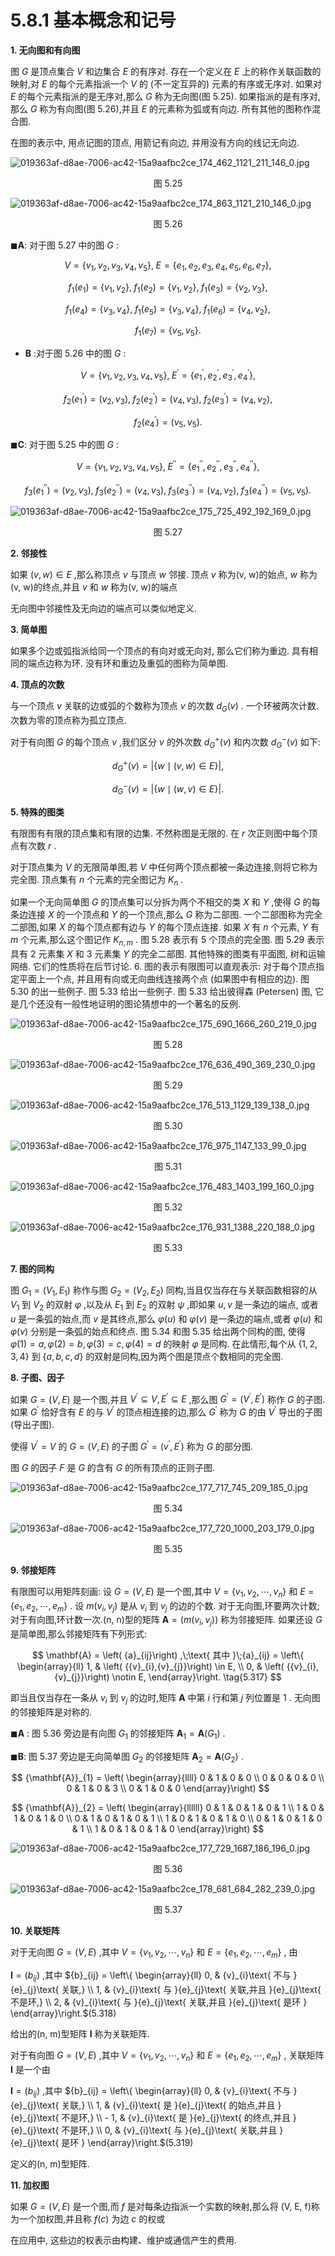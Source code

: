 # 5.8.1 基本概念和记号

**1. 无向图和有向图**

图 $G$ 是顶点集合 $V$ 和边集合 $E$ 的有序对. 存在一个定义在 $E$ 上的称作关联函数的映射,对 $E$ 的每个元素指派一个 $V$ 的 (不一定互异的) 元素的有序或无序对. 如果对 $E$ 的每个元素指派的是无序对,那么 $G$ 称为无向图(图 5.25). 如果指派的是有序对,那么 $G$ 称为有向图(图 5.26),并且 $E$ 的元素称为弧或有向边. 所有其他的图称作混合图.

在图的表示中, 用点记图的顶点, 用箭记有向边, 并用没有方向的线记无向边.

![019363af-d8ae-7006-ac42-15a9aafbc2ce_174_462_1121_211_146_0.jpg](/images/019363af-d8ae-7006-ac42-15a9aafbc2ce_174_462_1121_211_146_0.jpg)

<center>图 5.25</center>

![019363af-d8ae-7006-ac42-15a9aafbc2ce_174_863_1121_210_146_0.jpg](/images/019363af-d8ae-7006-ac42-15a9aafbc2ce_174_863_1121_210_146_0.jpg)

<center>图 5.26</center>

$\blacksquare \mathbf{A}$: 对于图 5.27 中的图 $G$ :

$$
V = \left\{  {{v}_{1},{v}_{2},{v}_{3},{v}_{4},{v}_{5}}\right\}  ,\;E = \left\{  {{e}_{1},{e}_{2},{e}_{3},{e}_{4},{e}_{5},{e}_{6},{e}_{7}}\right\}  ,
$$

$$
{f}_{1}\left( {e}_{1}\right)  = \left\{  {{v}_{1},{v}_{2}}\right\}  ,\;{f}_{1}\left( {e}_{2}\right)  = \left\{  {{v}_{1},{v}_{2}}\right\}  ,\;{f}_{1}\left( {e}_{3}\right)  = \left\{  {{v}_{2},{v}_{3}}\right\}  ,
$$

$$
{f}_{1}\left( {e}_{4}\right)  = \left\{  {{v}_{3},{v}_{4}}\right\}  ,\;{f}_{1}\left( {e}_{5}\right)  = \left\{  {{v}_{3},{v}_{4}}\right\}  ,\;{f}_{1}\left( {e}_{6}\right)  = \left\{  {{v}_{4},{v}_{2}}\right\}  ,
$$

$$
{f}_{1}\left( {e}_{7}\right)  = \left\{  {{v}_{5},{v}_{5}}\right\}  .
$$

- $\mathbf{B}$ :对于图 5.26 中的图 $G$ :

$$
V = \left\{  {{v}_{1},{v}_{2},{v}_{3},{v}_{4},{v}_{5}}\right\}  ,\;{E}^{\prime } = \left\{  {{e}_{1}^{\prime },{e}_{2}^{\prime },{e}_{3}^{\prime },{e}_{4}^{\prime }}\right\}  ,
$$

$$
{f}_{2}\left( {e}_{1}^{\prime }\right)  = \left( {{v}_{2},{v}_{3}}\right) ,\;{f}_{2}\left( {e}_{2}^{\prime }\right)  = \left( {{v}_{4},{v}_{3}}\right) ,\;{f}_{2}\left( {e}_{3}^{\prime }\right)  = \left( {{v}_{4},{v}_{2}}\right) ,
$$

$$
{f}_{2}\left( {e}_{4}^{\prime }\right)  = \left( {{v}_{5},{v}_{5}}\right) .
$$

$\blacksquare \mathbf{C}$: 对于图 5.25 中的图 $G$ :

$$
V = \left\{  {{v}_{1},{v}_{2},{v}_{3},{v}_{4},{v}_{5}}\right\}  ,\;{E}^{\prime \prime } = \left\{  {{e}_{1}^{\prime \prime },{e}_{2}^{\prime \prime },{e}_{3}^{\prime \prime },{e}_{4}^{\prime \prime }}\right\}  ,
$$

$$
{f}_{3}\left( {e}_{1}^{\prime \prime }\right)  = \left( {{v}_{2},{v}_{3}}\right) ,\;{f}_{3}\left( {e}_{2}^{\prime \prime }\right)  = \left( {{v}_{4},{v}_{3}}\right) ,\;{f}_{3}\left( {e}_{3}^{\prime \prime }\right)  = \left( {{v}_{4},{v}_{2}}\right) ,\;{f}_{3}\left( {e}_{4}^{\prime \prime }\right)  = \left( {{v}_{5},{v}_{5}}\right) .
$$

![019363af-d8ae-7006-ac42-15a9aafbc2ce_175_725_492_192_169_0.jpg](/images/019363af-d8ae-7006-ac42-15a9aafbc2ce_175_725_492_192_169_0.jpg)

<center>图 5.27</center>

**2. 邻接性**

如果 $\left( {v, w}\right)  \in  E$ ,那么称顶点 $v$ 与顶点 $w$ 邻接. 顶点 $v$ 称为(v, w)的始点, $w$ 称为(v, w)的终点,并且 $v$ 和 $w$ 称为(v, w)的端点

无向图中邻接性及无向边的端点可以类似地定义.

**3. 简单图**

如果多个边或弧指派给同一个顶点的有向对或无向对, 那么它们称为重边. 具有相同的端点边称为环. 没有环和重边及重弧的图称为简单图.

**4. 顶点的次数**

与一个顶点 $v$ 关联的边或弧的个数称为顶点 $v$ 的次数 ${d}_{G}\left( v\right)$ . 一个环被两次计数. 次数为零的顶点称为孤立顶点.

对于有向图 $G$ 的每个顶点 $v$ ,我们区分 $v$ 的外次数 ${d}_{G}^{ + }\left( v\right)$ 和内次数 ${d}_{G}^{ - }\left( v\right)$ 如下:

$$
{d}_{G}^{ + }\left( v\right)  = \left| {\{ w \mid  \left( {v, w}\right)  \in  E\} }\right| , \tag{5.316a}
$$

$$
{d}_{G}^{ - }\left( v\right)  = \left| {\{ w \mid  \left( {w, v}\right)  \in  E\} }\right| . \tag{5.316b}
$$

**5. 特殊的图类**

有限图有有限的顶点集和有限的边集. 不然称图是无限的. 在 $r$ 次正则图中每个顶点有次数 $r$ .

对于顶点集为 $V$ 的无限简单图,若 $V$ 中任何两个顶点都被一条边连接,则将它称为完全图. 顶点集有 $n$ 个元素的完全图记为 ${K}_{n}$ .

如果一个无向简单图 $G$ 的顶点集可以分拆为两个不相交的类 $X$ 和 $Y$ ,使得 $G$ 的每条边连接 $X$ 的一个顶点和 $Y$ 的一个顶点,那么 $G$ 称为二部图. 一个二部图称为完全二部图,如果 $X$ 的每个顶点都有边与 $Y$ 的每个顶点连接. 如果 $X$ 有 $n$ 个元素, $Y$ 有 $m$ 个元素,那么这个图记作 ${K}_{n, m}$ . 图 5.28 表示有 5 个顶点的完全图. 图 5.29 表示具有 2 元素集 $X$ 和 3 元素集 $Y$ 的完全二部图. 其他特殊的图类有平面图, 树和运输网络. 它们的性质将在后节讨论. 6. 图的表示有限图可以直观表示: 对于每个顶点指定平面上一个点, 并且用有向或无向曲线连接两个点 (如果图中有相应的边). 图 5.30 的出一些例子. 图 5.33 给出一些例子. 图 5.33 给出彼得森 (Petersen) 图, 它是几个还没有一般性地证明的图论猜想中的一个著名的反例.

![019363af-d8ae-7006-ac42-15a9aafbc2ce_175_690_1666_260_219_0.jpg](/images/019363af-d8ae-7006-ac42-15a9aafbc2ce_175_690_1666_260_219_0.jpg)

<center>图 5.28</center>

![019363af-d8ae-7006-ac42-15a9aafbc2ce_176_636_490_369_230_0.jpg](/images/019363af-d8ae-7006-ac42-15a9aafbc2ce_176_636_490_369_230_0.jpg)

<center>图 5.29</center>

![019363af-d8ae-7006-ac42-15a9aafbc2ce_176_513_1129_139_138_0.jpg](/images/019363af-d8ae-7006-ac42-15a9aafbc2ce_176_513_1129_139_138_0.jpg)

<center>图 5.30</center>

![019363af-d8ae-7006-ac42-15a9aafbc2ce_176_975_1147_133_99_0.jpg](/images/019363af-d8ae-7006-ac42-15a9aafbc2ce_176_975_1147_133_99_0.jpg)

<center>图 5.31</center>

![019363af-d8ae-7006-ac42-15a9aafbc2ce_176_483_1403_199_160_0.jpg](/images/019363af-d8ae-7006-ac42-15a9aafbc2ce_176_483_1403_199_160_0.jpg)

<center>图 5.32</center>

![019363af-d8ae-7006-ac42-15a9aafbc2ce_176_931_1388_220_188_0.jpg](/images/019363af-d8ae-7006-ac42-15a9aafbc2ce_176_931_1388_220_188_0.jpg)

<center>图 5.33</center>

**7. 图的同构**

图 ${G}_{1} = \left( {{V}_{1},{E}_{1}}\right)$ 称作与图 ${G}_{2} = \left( {{V}_{2},{E}_{2}}\right)$ 同构,当且仅当存在与关联函数相容的从 ${V}_{1}$ 到 ${V}_{2}$ 的双射 $\varphi$ ,以及从 ${E}_{1}$ 到 ${E}_{2}$ 的双射 $\psi$ ,即如果 $u, v$ 是一条边的端点, 或者 $u$ 是一条弧的始点,而 $v$ 是其终点,那么 $\varphi \left( u\right)$ 和 $\varphi \left( v\right)$ 是一条边的端点,或者 $\varphi \left( u\right)$ 和 $\varphi \left( v\right)$ 分别是一条弧的始点和终点. 图 5.34 和图 5.35 给出两个同构的图, 使得 $\varphi \left( 1\right)  = a,\varphi \left( 2\right)  = b,\varphi \left( 3\right)  = c,\varphi \left( 4\right)  = d$ 的映射 $\varphi$ 是同构. 在此情形,每个从 $\{ 1,2,3,4\}$ 到 $\{ a, b, c, d\}$ 的双射是同构,因为两个图是顶点个数相同的完全图.

**8. 子图、因子**

如果 $G = \left( {V, E}\right)$ 是一个图,并且 ${V}^{\prime } \subseteq  V,{E}^{\prime } \subseteq  E$ ,那么图 ${G}^{\prime } = \left( {{V}^{\prime },{E}^{\prime }}\right)$ 称作 $G$ 的子图. 如果 ${G}^{\prime }$ 恰好含有 $E$ 的与 ${V}^{\prime }$ 的顶点相连接的边,那么 ${G}^{\prime }$ 称为 $G$ 的由 ${V}^{\prime }$ 导出的子图 (导出子图).

使得 ${V}^{\prime } = V$ 的 $G = \left( {V, E}\right)$ 的子图 ${G}^{\prime } = \left( {{v}^{\prime },{E}^{\prime }}\right)$ 称为 $G$ 的部分图.

图 $G$ 的因子 $F$ 是 $G$ 的含有 $G$ 的所有顶点的正则子图.

![019363af-d8ae-7006-ac42-15a9aafbc2ce_177_717_745_209_185_0.jpg](/images/019363af-d8ae-7006-ac42-15a9aafbc2ce_177_717_745_209_185_0.jpg)

<center>图 5.34</center>

![019363af-d8ae-7006-ac42-15a9aafbc2ce_177_720_1000_203_179_0.jpg](/images/019363af-d8ae-7006-ac42-15a9aafbc2ce_177_720_1000_203_179_0.jpg)

<center>图 5.35</center>

**9. 邻接矩阵**

有限图可以用矩阵刻画: 设 $G = \left( {V, E}\right)$ 是一个图,其中 $V = \left\{  {{v}_{1},{v}_{2},\cdots ,{v}_{n}}\right\}$ 和 $E = \left\{  {{e}_{1},{e}_{2},\cdots ,{e}_{m}}\right\}$ . 设 $m\left( {{v}_{i},{v}_{j}}\right)$ 是从 ${v}_{i}$ 到 ${v}_{j}$ 的边的个数. 对于无向图,环要两次计数; 对于有向图,环计数一次.(n, n)型的矩阵 $\mathbf{A} = \left( {m\left( {{v}_{i},{v}_{j}}\right) }\right)$ 称为邻接矩阵. 如果还设 $G$ 是简单图,那么邻接矩阵有下列形式:

$$
\mathbf{A} = \left( {a}_{ij}\right) ,\;\text{ 其中 }\;{a}_{ij} = \left\{  \begin{array}{ll} 1, & \left( {{v}_{i},{v}_{j}}\right)  \in  E, \\  0, & \left( {{v}_{i},{v}_{j}}\right)  \notin  E, \end{array}\right.  \tag{5.317}
$$

即当且仅当存在一条从 ${v}_{i}$ 到 ${v}_{j}$ 的边时,矩阵 $\mathbf{A}$ 中第 $i$ 行和第 $j$ 列位置是 1 . 无向图的邻接矩阵是对称的.

$\blacksquare \mathbf{A}$ : 图 5.36 旁边是有向图 ${G}_{1}$ 的邻接矩阵 ${\mathbf{A}}_{1} = \mathbf{A}\left( {G}_{1}\right)$ .

$\blacksquare \mathbf{B}$: 图 5.37 旁边是无向简单图 ${G}_{2}$ 的邻接矩阵 ${\mathbf{A}}_{2} = \mathbf{A}\left( {G}_{2}\right)$ .

$$
{\mathbf{A}}_{1} = \left( \begin{array}{llll} 0 & 1 & 0 & 0 \\  0 & 0 & 0 & 0 \\  0 & 1 & 0 & 3 \\  0 & 1 & 0 & 0 \end{array}\right)
$$

$$
{\mathbf{A}}_{2} = \left( \begin{array}{llllll} 0 & 1 & 0 & 1 & 0 & 1 \\  1 & 0 & 1 & 0 & 1 & 0 \\  0 & 1 & 0 & 1 & 0 & 1 \\  1 & 0 & 1 & 0 & 1 & 0 \\  0 & 1 & 0 & 1 & 0 & 1 \\  1 & 0 & 1 & 0 & 1 & 0 \end{array}\right)
$$

![019363af-d8ae-7006-ac42-15a9aafbc2ce_177_729_1687_186_196_0.jpg](/images/019363af-d8ae-7006-ac42-15a9aafbc2ce_177_729_1687_186_196_0.jpg)

<center>图 5.36</center>

![019363af-d8ae-7006-ac42-15a9aafbc2ce_178_681_684_282_239_0.jpg](/images/019363af-d8ae-7006-ac42-15a9aafbc2ce_178_681_684_282_239_0.jpg)

<center>图 5.37</center>

**10. 关联矩阵**

对于无向图 $G = \left( {V, E}\right)$ ,其中 $V = \left\{  {{v}_{1},{v}_{2},\cdots ,{v}_{n}}\right\}$ 和 $E = \left\{  {{e}_{1},{e}_{2},\cdots ,{e}_{m}}\right\}$ , 由

$\mathbf{I} = \left( {b}_{ij}\right)$ ,其中 ${b}_{ij} = \left\{  \begin{array}{ll} 0, & {v}_{i}\text{ 不与 }{e}_{j}\text{ 关联,} \\  1, & {v}_{i}\text{ 与 }{e}_{j}\text{ 关联,并且 }{e}_{j}\text{ 不是环,} \\  2, & {v}_{i}\text{ 与 }{e}_{j}\text{ 关联,并且 }{e}_{j}\text{ 是环 } \end{array}\right.$(5.318)

给出的(n, m)型矩阵 $\mathbf{I}$ 称为关联矩阵.

对于有向图 $G = \left( {V, E}\right)$ ,其中 $V = \left\{  {{v}_{1},{v}_{2},\cdots ,{v}_{n}}\right\}$ 和 $E = \left\{  {{e}_{1},{e}_{2},\cdots ,{e}_{m}}\right\}$ , 关联矩阵 $\mathbf{I}$ 是一个由

$\mathbf{I} = \left( {b}_{ij}\right)$ ,其中 ${b}_{ij} = \left\{  \begin{array}{ll} 0, & {v}_{i}\text{ 不与 }{e}_{j}\text{ 关联,} \\  1, & {v}_{i}\text{ 是 }{e}_{j}\text{ 的始点,并且 }{e}_{j}\text{ 不是环,} \\   - 1, & {v}_{i}\text{ 是 }{e}_{j}\text{ 的终点,并且 }{e}_{j}\text{ 不是环,} \\  0, & {v}_{i}\text{ 与 }{e}_{j}\text{ 关联,并且 }{e}_{j}\text{ 是环 } \end{array}\right.$(5.319)

定义的(n, m)型矩阵.

**11. 加权图**

如果 $G = \left( {V, E}\right)$ 是一个图,而 $f$ 是对每条边指派一个实数的映射,那么将 (V, E, f)称为一个加权图,并且称 $f\left( c\right)$ 为边 $c$ 的权或

在应用中, 这些边的权表示由构建、维护或通信产生的费用.
